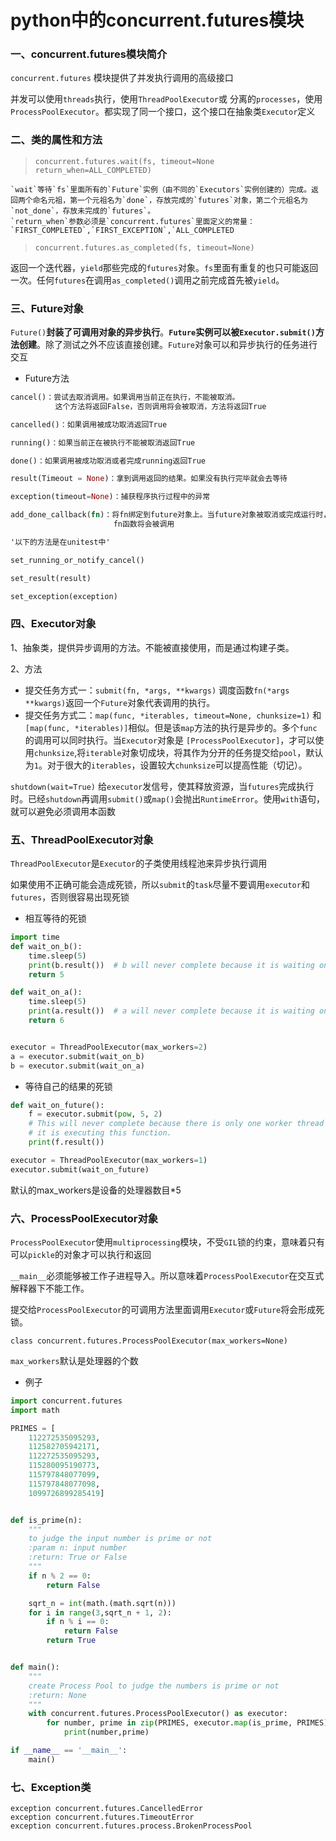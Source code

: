 # python中的concurrent.futures模块

### 一、concurrent.futures模块简介

`concurrent.futures` 模块提供了并发执行调用的高级接口

并发可以使用`threads`执行，使用`ThreadPoolExecutor`或 分离的`processes`，使用`ProcessPoolExecutor`。都实现了同一个接口，这个接口在抽象类`Executor`定义

### 二、类的属性和方法

> ```
> concurrent.futures.wait(fs, timeout=None return_when=ALL_COMPLETED)
> ```

```
`wait`等待`fs`里面所有的`Future`实例（由不同的`Executors`实例创建的）完成。返回两个命名元祖，第一个元祖名为`done`，存放完成的`futures`对象，第二个元祖名为`not_done`，存放未完成的`futures`。
`return_when`参数必须是`concurrent.futures`里面定义的常量：`FIRST_COMPLETED`,`FIRST_EXCEPTION`,`ALL_COMPLETED
```

> ```
> concurrent.futures.as_completed(fs, timeout=None)
> ```

返回一个迭代器，`yield`那些完成的`futures`对象。`fs`里面有重复的也只可能返回一次。任何`futures`在调用`as_completed()`调用之前完成首先被`yield`。

### 三、Future对象

`Future()`**封装了可调用对象的异步执行**。**`Future`实例可以被`Executor.submit()`方法创建**。除了测试之外不应该直接创建。`Future`对象可以和异步执行的任务进行交互

- Future方法



```rust
cancel()：尝试去取消调用。如果调用当前正在执行，不能被取消。
          这个方法将返回False，否则调用将会被取消，方法将返回True

cancelled()：如果调用被成功取消返回True

running()：如果当前正在被执行不能被取消返回True

done()：如果调用被成功取消或者完成running返回True

result(Timeout = None)：拿到调用返回的结果。如果没有执行完毕就会去等待

exception(timeout=None)：捕获程序执行过程中的异常

add_done_callback(fn)：将fn绑定到future对象上。当future对象被取消或完成运行时，
                       fn函数将会被调用

'以下的方法是在unitest中'

set_running_or_notify_cancel()

set_result(result)

set_exception(exception) 
```

### 四、Executor对象

1、抽象类，提供异步调用的方法。不能被直接使用，而是通过构建子类。

2、方法

- 提交任务方式一：`submit(fn, *args, **kwargs)`
  调度函数`fn(*args **kwargs)`返回一个`Future`对象代表调用的执行。
- 提交任务方式二：`map(func, *iterables, timeout=None, chunksize=1)`
  和`[map(func, *iterables)]`相似。但是该`map`方法的执行是异步的。多个`func`的调用可以同时执行。当`Executor`对象是 `[ProcessPoolExecutor]`，才可以使用`chunksize`,将`iterable`对象切成块，将其作为分开的任务提交给`pool`，默认为`1`。对于很大的`iterables`，设置较大`chunksize`可以提高性能（切记）。

`shutdown(wait=True)`
给`executor`发信号，使其释放资源，当`futures`完成执行时。已经`shutdown`再调用`submit()`或`map()`会抛出`RuntimeError`。使用`with`语句，就可以避免必须调用本函数

### 五、ThreadPoolExecutor对象

`ThreadPoolExecutor`是`Executor`的子类使用线程池来异步执行调用

如果使用不正确可能会造成死锁，所以`submit`的`task`尽量不要调用`executor`和`futures`，否则很容易出现死锁

- 相互等待的死锁



```python
import time
def wait_on_b():
    time.sleep(5)
    print(b.result())  # b will never complete because it is waiting on a.
    return 5

def wait_on_a():
    time.sleep(5)
    print(a.result())  # a will never complete because it is waiting on b.
    return 6


executor = ThreadPoolExecutor(max_workers=2)
a = executor.submit(wait_on_b)
b = executor.submit(wait_on_a)
```

- 等待自己的结果的死锁



```python
def wait_on_future():
    f = executor.submit(pow, 5, 2)
    # This will never complete because there is only one worker thread and
    # it is executing this function.
    print(f.result())

executor = ThreadPoolExecutor(max_workers=1)
executor.submit(wait_on_future)
```

默认的max_workers是设备的处理器数目*5

### 六、ProcessPoolExecutor对象

`ProcessPoolExecutor`使用`multiprocessing`模块，不受`GIL`锁的约束，意味着只有可以`pickle`的对象才可以执行和返回

`__main__`必须能够被工作子进程导入。所以意味着`ProcessPoolExecutor`在交互式解释器下不能工作。

提交给`ProcessPoolExecutor`的可调用方法里面调用`Executor`或`Future`将会形成死锁。

```
class concurrent.futures.ProcessPoolExecutor(max_workers=None)
```

`max_workers`默认是处理器的个数

- 例子



```python
import concurrent.futures
import math

PRIMES = [
    112272535095293,
    112582705942171,
    112272535095293,
    115280095190773,
    115797848077099,
    115797848077098,
    1099726899285419]


def is_prime(n):
    """
    to judge the input number is prime or not
    :param n: input number
    :return: True or False
    """
    if n % 2 == 0:
        return False

    sqrt_n = int(math.(math.sqrt(n)))
    for i in range(3,sqrt_n + 1, 2):
        if n % i == 0:
            return False
        return True


def main():
    """
    create Process Pool to judge the numbers is prime or not
    :return: None
    """
    with concurrent.futures.ProcessPoolExecutor() as executor:
        for number, prime in zip(PRIMES, executor.map(is_prime, PRIMES)):
            print(number,prime)

if __name__ == '__main__':
    main()
```

### 七、Exception类

```
exception concurrent.futures.CancelledError
exception concurrent.futures.TimeoutError
exception concurrent.futures.process.BrokenProcessPool
```